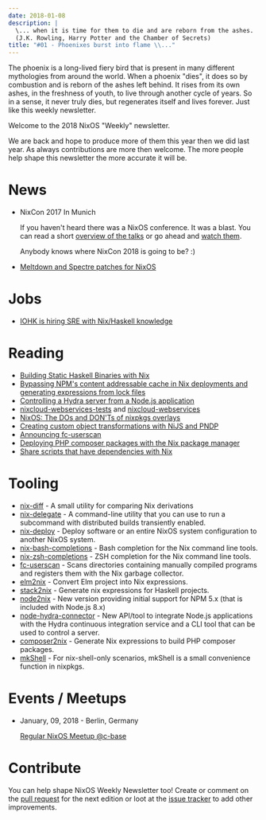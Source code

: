 ```yaml
---
date: 2018-01-08
description: |
  \... when it is time for them to die and are reborn from the ashes.
  (J.K. Rowling, Harry Potter and the Chamber of Secrets)
title: "#01 - Phoenixes burst into flame \\..."
---
```


The phoenix is a long-lived fiery bird that is present in many different
mythologies from around the world. When a phoenix "dies", it does so by
combustion and is reborn of the ashes left behind. It rises from its own
ashes, in the freshness of youth, to live through another cycle of
years. So in a sense, it never truly dies, but regenerates itself and
lives forever. Just like this weekly newsletter.

Welcome to the 2018 NixOS "Weekly" newsletter.

We are back and hope to produce more of them this year then we did last
year. As always contributions are more then welcome. The more people
help shape this newsletter the more accurate it will be.

# News

- NixCon 2017 In Munich

  If you haven\'t heard there was a NixOS conference. It was a blast.
  You can read a short [overview of the
  talks](http://techblog.holidaycheck.com/post/2017/10/31/nixcon2017)
  or go ahead and [watch
  them](https://www.youtube.com/watch?v=6esAi2OxULo&list=PLgknCdxP89ReQzhfKwMYjLdwWsc7us8ns).

  Anybody knows where NixCon 2018 is going to be? :)

- [Meltdown and Spectre patches for
  NixOS](https://github.com/NixOS/nixpkgs/issues/33414)

# Jobs

- [IOHK is hiring SRE with Nix/Haskell
  knowledge](https://iohk.io/careers/#op-144226-devops-engineer)

# Reading

- [Building Static Haskell Binaries with
  Nix](http://vaibhavsagar.com/blog/2018/01/03/static-haskell-nix/)
- [Bypassing NPM\'s content addressable cache in Nix deployments and
  generating expressions from lock
  files](http://sandervanderburg.blogspot.de/2017/12/bypassing-npms-content-addressable.html)
- [Controlling a Hydra server from a Node.js
  application](http://sandervanderburg.blogspot.de/2017/12/controlling-hydra-server-from-nodejs.html)
- [nixcloud-webservices-tests](https://lastlog.de/blog/posts/nixcloud-webservices-tests.html)
  and
  [nixcloud-webservices](https://lastlog.de/blog/posts/nixcloud-webservices.html)
- [NixOS: The DOs and DON'Ts of nixpkgs
  overlays](https://blog.flyingcircus.io/2017/11/07/nixos-the-dos-and-donts-of-nixpkgs-overlays/)
- [Creating custom object transformations with NiJS and
  PNDP](http://sandervanderburg.blogspot.de/2017/11/creating-custom-object-transformations.html)
- [Announcing
  fc-userscan](https://blog.flyingcircus.io/2017/10/04/announcing-fc-userscan/)
- [Deploying PHP composer packages with the Nix package
  manager](http://sandervanderburg.blogspot.de/2017/10/deploying-php-composer-packages-with.html)
- [Share scripts that have dependencies with
  Nix](https://compiletoi.net/share-scripts-that-have-dependencies-with-nix/)

# Tooling

- [nix-diff](http://www.haskellforall.com/2017/11/compare-nix-derivations-using-nix-diff.html) -
  A small utility for comparing Nix derivations
- [nix-delegate](https://github.com/awakesecurity/nix-delegate) - A
  command-line utility that you can use to run a subcommand with
  distributed builds transiently enabled.
- [nix-deploy](https://github.com/awakesecurity/nix-deploy#readme) -
  Deploy software or an entire NixOS system configuration to another
  NixOS system.
- [nix-bash-completions](https://github.com/hedning/nix-bash-completions) -
  Bash completion for the Nix command line tools.
- [nix-zsh-completions](https://github.com/spwhitt/nix-zsh-completions) -
  ZSH completion for the Nix command line tools.
- [fc-userscan](https://github.com/flyingcircusio/userscan) - Scans
  directories containing manually compiled programs and registers them
  with the Nix garbage collector.
- [elm2nix](https://github.com/domenkozar/elm2nix) - Convert Elm
  project into Nix expressions.
- [stack2nix](https://github.com/input-output-hk/stack2nix) - Generate
  nix expressions for Haskell projects.
- [node2nix](https://www.npmjs.com/package/node2nix) - New version
  providing initial support for NPM 5.x (that is included with Node.js
  8.x)
- [node-hydra-connector](https://github.com/svanderburg/node-hydra-connector) -
  New API/tool to integrate Node.js applications with the Hydra
  continuous integration service and a CLI tool that can be used to
  control a server.
- [composer2nix](https://github.com/svanderburg/composer2nix) -
  Generate Nix expressions to build PHP composer packages.
- [mkShell](https://github.com/NixOS/nixpkgs/pull/30975) - For
  nix-shell-only scenarios, mkShell is a small convenience function in
  nixpkgs.

# Events / Meetups

- January, 09, 2018 - Berlin, Germany

  [Regular NixOS Meetup
  \@c-base](https://www.meetup.com/Berlin-NixOS-Meetup/events/qwlrrnyxcbmb/)

# Contribute

You can help shape NixOS Weekly Newsletter too! Create or comment on the
[pull request](https://github.com/NixOS/nixos-weekly/pulls) for the next
edition or loot at the [issue
tracker](https://github.com/NixOS/nixos-weekly/issues) to add other
improvements.

